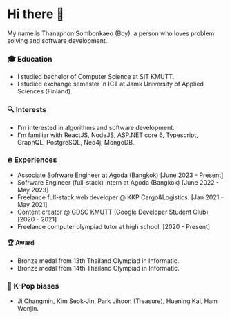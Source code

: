 # Hi there 👋
My name is Thanaphon Sombonkaeo (Boy), a person who loves problem solving and software development.
### 🎓 Education
- I studied bachelor of Computer Science at SIT KMUTT.
- I studied exchange semester in ICT at Jamk University of Applied Sciences (Finland).
### 🔍 Interests
- I'm interested in algorithms and software development.
- I'm familiar with ReactJS, NodeJS, ASP.NET core 6, Typescript, GraphQL, PostgreSQL, Neo4j, MongoDB.
### 🔥 Experiences
- Associate Sofrware Engineer at Agoda (Bangkok) [June 2023 - Present]
- Sofrware Engineer (full-stack) intern at Agoda (Bangkok) [June 2022 - May 2023]
- Freelance full-stack web developer @ KKP Cargo&Logistics. [Jan 2021 - May 2021]
- Content creator @ GDSC KMUTT (Google Developer Student Club) [2020 - 2021]
- Freelance computer olympiad tutor at high school. [2020 - Present]
#### 🏆 Award
- Bronze medal from 13th Thailand Olympiad in Informatic.
- Bronze medal from 14th Thailand Olympiad in Informatic.
### 👑 K-Pop biases
- Ji Changmin, Kim Seok-Jin, Park Jihoon (Treasure), Huening Kai, Ham Wonjin.
